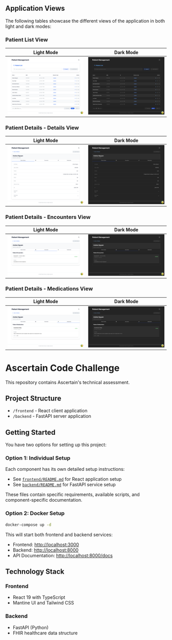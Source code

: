 ## Application Views

The following tables showcase the different views of the application in both light and dark modes:

### Patient List View

| Light Mode | Dark Mode |
|------------|-----------|
| ![Patient List Light](frontend/public/images/PatientListLight.png) | ![Patient List Dark](frontend/public/images/PatientListDark.png) |

### Patient Details - Details View

| Light Mode | Dark Mode |
|------------|-----------|
| ![Patient Details Light](frontend/public/images/PatientDetailsDetailsLight.png) | ![Patient Details Dark](frontend/public/images/PatientDetailsDetailsDark.png) |

### Patient Details - Encounters View

| Light Mode | Dark Mode |
|------------|-----------|
| ![Patient Encounters Light](frontend/public/images/PatientDetailsEncoutersLight.png) | ![Patient Encounters Dark](frontend/public/images/PatientDetailsEncountersDark.png) |

### Patient Details - Medications View

| Light Mode | Dark Mode |
|------------|-----------|
| ![Patient Medications Light](frontend/public/images/PatientDetailsMedicationsLight.png) | ![Patient Medications Dark](frontend/public/images/PatientDetailsMedicationsDark.png) |

# Ascertain Code Challenge

This repository contains Ascertain's technical assessment.

## Project Structure

- `/frontend` - React client application
- `/backend` - FastAPI server application

## Getting Started

You have two options for setting up this project:

### Option 1: Individual Setup

Each component has its own detailed setup instructions:

- See [`frontend/README.md`](frontend/README.md) for React application setup
- See [`backend/README.md`](backend/README.md) for FastAPI service setup

These files contain specific requirements, available scripts, and component-specific documentation.

### Option 2: Docker Setup

```bash
docker-compose up -d
```

This will start both frontend and backend services:

- Frontend: <http://localhost:3000>
- Backend: <http://localhost:8000>
- API Documentation: <http://localhost:8000/docs>

## Technology Stack

### Frontend

- React 19 with TypeScript
- Mantine UI and Tailwind CSS

### Backend

- FastAPI (Python)
- FHIR healthcare data structure
